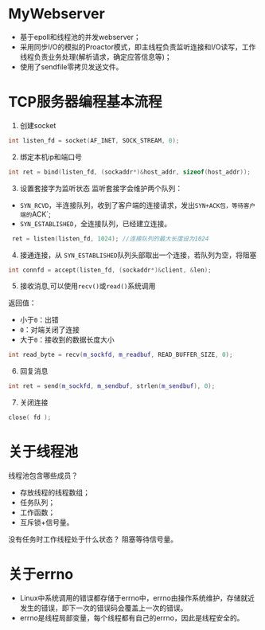 # MyWebserver
* 基于epoll和线程池的并发webserver；
* 采用同步I/O的模拟的Proactor模式，即主线程负责监听连接和I/O读写，工作线程负责业务处理(解析请求，确定应答信息等)；
* 使用了sendfile零拷贝发送文件。

# TCP服务器编程基本流程
1. 创建socket

```c++
int listen_fd = socket(AF_INET, SOCK_STREAM, 0);
```
2. 绑定本机ip和端口号

```c++
int ret = bind(listen_fd, (sockaddr*)&host_addr, sizeof(host_addr));
```
3. 设置套接字为监听状态
   监听套接字会维护两个队列：
*  `SYN_RCVD`，半连接队列，收到了客户端的连接请求，发出`SYN+ACK包，等待客户端的`ACK`;
*  `SYN_ESTABLISHED`，全连接队列，已经建立连接。

```c++
 ret = listen(listen_fd, 1024); //连接队列的最大长度设为1024
 ```
 4. 接通连接，从 `SYN_ESTABLISHED`队列头部取出一个连接，若队列为空，将阻塞
```c++
int connfd = accept(listen_fd, (sockaddr*)&client, &len);
```
5. 接收消息,可以使用`recv()`或`read()`系统调用

返回值：
* 小于`0`：出错
* `0`：对端关闭了连接
* 大于`0`：接收到的数据长度大小
```c++
int read_byte = recv(m_sockfd, m_readbuf, READ_BUFFER_SIZE, 0);
```
6. 回复消息
```c++
int ret = send(m_sockfd, m_sendbuf, strlen(m_sendbuf), 0);
```
7. 关闭连接
```c++
close( fd );
```


# 关于线程池
线程池包含哪些成员？
* 存放线程的线程数组；
* 任务队列；
* 工作函数；
* 互斥锁+信号量。

没有任务时工作线程处于什么状态？
阻塞等待信号量。











# 关于errno
* Linux中系统调用的错误都存储于errno中，errno由操作系统维护，存储就近发生的错误，即下一次的错误码会覆盖上一次的错误。
* errno是线程局部变量，每个线程都有自己的errno，因此是线程安全的。



